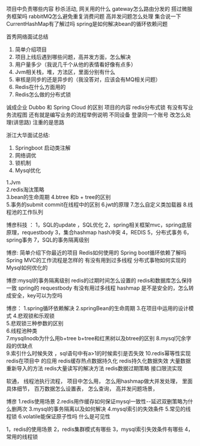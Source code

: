 项目中负责哪些内容
秒杀活动, 网关用的什么
gateway怎么路由分发的
搭过微服务框架吗
rabbitMQ怎么避免重复消费问题
高并发问题怎么处理
集合说一下
CurrentHashMap有了解过吗
spring是如何解决bean的循环依赖问题

首秀网络面试总结
1. 简单介绍项目
2. 项目上线后遇到哪些问题，高并发方面，怎么解决
3. 用户量多少（我说几千个从他的表情看好像有点多）
4. Jvm相关栈，堆，方法区，里面分别有什么
5. 审核是同步的还是异步的（我没答对，应该会有MQ相关问题）
6. Redis在什么方面用的
7. Redis怎么做的分布式锁

诚成企业
Dubbo 和 Spring Cloud 的区别
项目的内容
redis分布式锁
有没有写业务流程图
还有就是编写业务的流程举例说明
不同设备  登录同一个账号  改怎么处理(讲思路)
注重的是思路

浙江大华面试总结:
1. Springboot 启动类注解
2. 网络调优
3. 锁机制
4. Mysql优化


1.Jvm  
2.redis淘汰策略  
3.bean的生命周期 
4.btree 和b + tree的区别  
5.事务的submit commit在线程中的区别 
6.jwt的原理
7.怎么自定义类加载器
8.线程池的工作队列

博彦科技 ：
1，SQL的update ，SQL优化
2，spring相关框架mvc，spring底层原理，requestbody 
3，集合hashmap hash冲突
4，REDIS
5，分布式事务
6，spring事务
7，SQL的事务隔离级别

博彦:
简单介绍下你最近的项目
Redis如何使用的
Spring boot循环依赖了解吗
Spring MVC的工作流程是怎样的
有没有用到过多线程
分布式事物如何实现的
Mysql如何优化的

博彦:mysql的事务隔离级别
redis的过期时间怎么设置的 redis和数据库怎么保持一致
spring的 requestbody
有没有用过多线程
hashmap 是不是安全的，怎么转成安全，key可以为空吗

博彦：
1.spring循环依赖解决 
2.springBean的生命周期 
3.在项目中运用的设计模式 
4.悲观锁和乐观锁  
5.悲观锁三种参数的区别  
6.线程池种类  
7.mysqlInodb为什么用b+tree b+tree和红黑树以及btree的区别 8.mysql冗余字段的优缺点  
9.索引什么时候失效 ，sql语句中有a>1的时候索引是否失效 
10.redis幂等性实现  redis在项目中 的应用 redis缓存热点数据持久化 redis持久化数据失效 大量数据重新导入的方法 redis大量读写的解决方法  redis数据过期策略  接口限流实现  

软通，
线程池执行流程，
项目中怎么用，
怎么用hashmap做大并发处理，
里面具体细节，
百万数据怎么设置表，
怎么查询，
高并发问题场景，

博彦
1.redis使用场景
2.redis用作缓存如何保证mysql一致性--延迟双删策略为什么删两次
3.mysql的事务隔离以及如何解决
4.mysql索引的失效条件
5.常见的线程锁
6.volatile能保证原子性吗 什么是可见性


1，redis的使用场景
2，redis集群模式有哪些
3，mysql索引失效条件有哪些
4，常用的线程锁






